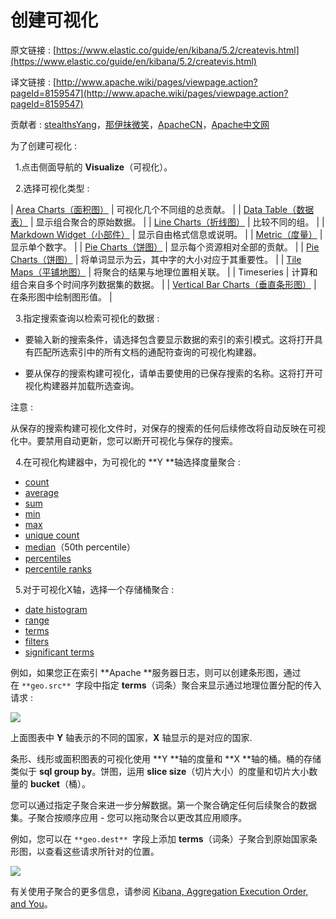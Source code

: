# 创建可视化

原文链接 : [https://www.elastic.co/guide/en/kibana/5.2/createvis.html](https://www.elastic.co/guide/en/kibana/5.2/createvis.html)

译文链接 : [http://www.apache.wiki/pages/viewpage.action?pageId=8159547](http://www.apache.wiki/pages/viewpage.action?pageId=8159547)

贡献者 : [stealthsYang](/display/~yangqin)，[那伊抹微笑](/display/~wangyangting)，[ApacheCN](/display/~apachecn)，[Apache中文网](/display/~apachechina)

为了创建可视化 : 

  1.点击侧面导航的 **Visualize**（可视化）。

  2.选择可视化类型 : 

| [Area Charts（面积图）](/pages/viewpage.action?pageId=8159603) | 可视化几个不同组的总贡献。 |
| [Data Table（数据表）](/pages/viewpage.action?pageId=8159673) | 显示组合聚合的原始数据。 |
| [Line Charts（折线图）](/pages/viewpage.action?pageId=9404639) | 比较不同的组。 |
| [Markdown Widget（小部件）](/pages/viewpage.action?pageId=9404642) | 显示自由格式信息或说明。 |
| [Metric（度量）](/pages/viewpage.action?pageId=9404646) | 显示单个数字。 |
| [Pie Charts（饼图）](/pages/viewpage.action?pageId=8160289) | 显示每个资源相对全部的贡献。 |
| [Pie Charts（饼图）](/pages/viewpage.action?pageId=8160289) | 将单词显示为云，其中字的大小对应于其重要性。 |
| [Tile Maps（平铺地图）](/pages/viewpage.action?pageId=8160309) | 将聚合的结果与地理位置相关联。 |
| Timeseries | 计算和组合来自多个时间序列数据集的数据。 |
| [Vertical Bar Charts（垂直条形图）](/pages/viewpage.action?pageId=8159769) | 在条形图中绘制图形值。 |

  3.指定搜索查询以检索可视化的数据 : 

*   要输入新的搜索条件，请选择包含要显示数据的索引的索引模式。这将打开具有匹配所选索引中的所有文档的通配符查询的可视化构建器。

*   要从保存的搜索构建可视化，请单击要使用的已保存搜索的名称。这将打开可视化构建器并加载所选查询。

注意 :

从保存的搜索构建可视化文件时，对保存的搜索的任何后续修改将自动反映在可视化中。要禁用自动更新，您可以断开可视化与保存的搜索。

  4.在可视化构建器中，为可视化的 **Y **轴选择度量聚合 : 

*   [count](https://www.elastic.co/guide/en/elasticsearch/reference/5.2/search-aggregations-metrics-valuecount-aggregation.html)
*   [average](https://www.elastic.co/guide/en/elasticsearch/reference/5.2/search-aggregations-metrics-avg-aggregation.html)
*   [sum](https://www.elastic.co/guide/en/elasticsearch/reference/5.2/search-aggregations-metrics-sum-aggregation.html)
*   [min](https://www.elastic.co/guide/en/elasticsearch/reference/5.2/search-aggregations-metrics-min-aggregation.html)
*   [max](https://www.elastic.co/guide/en/elasticsearch/reference/5.2/search-aggregations-metrics-max-aggregation.html)
*   [unique count](https://www.elastic.co/guide/en/elasticsearch/reference/5.2/search-aggregations-metrics-cardinality-aggregation.html)
*   [median](https://www.elastic.co/guide/en/elasticsearch/reference/5.2/search-aggregations-metrics-percentile-aggregation.html)（50th percentile）
*   [percentiles](https://www.elastic.co/guide/en/elasticsearch/reference/5.2/search-aggregations-metrics-percentile-aggregation.html)
*   [percentile ranks](https://www.elastic.co/guide/en/elasticsearch/reference/5.2/search-aggregations-metrics-percentile-rank-aggregation.html)

  5.对于可视化X轴，选择一个存储桶聚合 : 

*   [date histogram](https://www.elastic.co/guide/en/elasticsearch/reference/5.2/search-aggregations-bucket-datehistogram-aggregation.html)
*   [range](https://www.elastic.co/guide/en/elasticsearch/reference/5.2/search-aggregations-bucket-range-aggregation.html)
*   [terms](https://www.elastic.co/guide/en/elasticsearch/reference/5.2/search-aggregations-bucket-terms-aggregation.html)
*   [filters](https://www.elastic.co/guide/en/elasticsearch/reference/5.2/search-aggregations-bucket-filters-aggregation.html)
*   [significant terms](https://www.elastic.co/guide/en/elasticsearch/reference/5.2/search-aggregations-bucket-significantterms-aggregation.html)

例如，如果您正在索引 **Apache **服务器日志，则可以创建条形图，通过在 `**geo.src** `字段中指定 **terms**（词条）聚合来显示通过地理位置分配的传入请求 : 

![](/download/attachments/8159547/bar-terms-agg.jpg?version=1&modificationDate=1488358282000&api=v2)

上面图表中 **Y** 轴表示的不同的国家，**X** 轴显示的是对应的国家.

条形、线形或面积图表的可视化使用 **Y **轴的度量和 **X **轴的桶。桶的存储类似于 **sql group by**。饼图，运用 **slice size**（切片大小）的度量和切片大小数量的 **bucket**（桶）。

您可以通过指定子聚合来进一步分解数据。第一个聚合确定任何后续聚合的数据集。子聚合按顺序应用 - 您可以拖动聚合以更改其应用顺序。

例如，您可以在 `**geo.dest** `字段上添加 **terms**（词条）子聚合到原始国家条形图，以查看这些请求所针对的位置。

![](/download/attachments/8159547/bar-terms-subagg.jpg?version=1&modificationDate=1488360750000&api=v2)

有关使用子聚合的更多信息，请参阅 [Kibana, Aggregation Execution Order, and You](https://www.elastic.co/blog/kibana-aggregation-execution-order-and-you)。